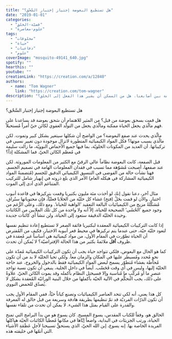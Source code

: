 ```yaml
---
title: "هل تستطيع البعوضة إجتياز إختبار السَّحْق؟"
date: "2019-01-01"
categories: 
  - "قضيّة-الخلق"
  - "علوم-معاصرة"
tags: 
  - "مخلوقات"
  - "حياة"
  - "دفاعيات"
  - "علوم"
coverImage: "mosquito-49141_640.jpg"
spotify: ""
hearthis: ""
youtube: ""
creationLink: "https://creation.com/a/12840"
authors:
  - name: "Tom Wagner"
    link: "https://creation.com/tom-wagner"
description: "ما الذي يمكننا ملاحظته عند سحق بعوضة بين أصابعنا. هل من الممكن أن يشير هذا الفعل إلى الخلق؟"
---
```


هل تستطيع البعوضة إجتياز إختبار السَّحْق؟

هل قمت بسحق بعوضة من قبل؟ من المثير للاهتمام أن سَحق بعوضة قد يساعدنا على فهم مالّذي يجعل الحياة ممكنة ومالّذي يجعل من التولّد العفوي لكائن حيّ أمراً مُستحيلاً.

مالّذي يحدث عند صفع البعوضة؟ من الواضح أن شكلها سيتغير بشكل كبير وتموت. لكن مالّذي يسبب موتها؟ فكل المواد الكيميائية المتطورة لاتزال موجودة دون تغيير نسبي في تركيباتها. أن العديد من المكونات الخلويّة، بما فيها جميع الأحماض النوويّة، ما زالت سليمة في مُعظم الكائن الحيّ. فما المشكلة إذاً؟

قبل الصفعة، كانت البعوضة نظاماً عالي الرقيّ مع الكثير من المعلومات الموروثة. لكن عند صفعها، أصبحت مُشوّهة مما تسبب في فقدان المعلومات الهامة في تصميم الجسم. فهنا نشأت حالة من الفوضى في التنسيق الكيميائي الدقيق للجسم (مُتضمنةً المواد الكيميائية المشاركة في هيكله العام) الأمر الذي بلغ ذروته في إنهيار شامل للتركيب المتناغم الذي أدى إلى الموت.

مثال آخر، دعنا نقول إنك لو أخذت مئة مليون بكتيريا وقمت بتركيزها في قاعدة أنبوب اختبار. والآن لو قمت بحَلْ (فتح) غشاء كل خليّة من الخلايا فعليّاً، فإن محتوياتها ستُراق، مُشكّلةً مزيج من الكيميائيات البالغة التعقيد ’الواهبة للحياة‘. ومع ذلك، وعلى الرُّغم من وجود جميع ’الحُشَى‘ الصحيحة للحياة، إلاّ أنه ولا واحدة من كل تلك الملايين من الكائنات وحيدة الخليّة الدقيقة ستعود إلى الحياة، ولن تنشأ أي كائنات جديدة.

إذا كانت التركيبات الكيميائية المعقدة لبكتيريا فائقة الصغر لا تستطيع إعادة تنظيم نفسها لتعود خليّة حيّة، حتى عندما يتم تركيزها في محيط قعر أنبوبة الاختبار، فكيف من المُفترض أن الحياة تطوّرت في المقام الأول، من مواد كيميائية هي أساساً غير مُعقدة في ظروف **أقل** ملائمةً بكثير من هذا الحالة الإفتراضيّة؟ لا يُمكن أن تحدث.

كما هو الحال مع البعوض، فلكي تتواجد حياة يجب أن تكون التركيبات الكيميائية مُعدّة على نحوٍ مُحدد ومُسيطر عليها في المكان والزمان معاً. ولكي تحيا الخليّة لا بد من أن تكون مُحاطة بغشاء مُتطوّر يسمح لبعض المواد الكيميائية فقط بالدخول والخروج، عند حاجة الخليّة إليها، وليس في أي وقت فَحَسْب. أيضاً في داخل الخلية، ينبغي أن تكون نسبة تواجد عنصرٍ ما أو مُركّبٍ ما مُناسبة وإلا فسيختل النظام بأكمله وقد يموت الكائن الحيّ. علاوةً على ذلك، يجب التحكُّم في الآلية الحيّة بأكملها من خلال البنية الوراثيّة المُعقدة بشكل لا يُصدّق للحمض النووي.

كل هذا يعني، أنه لكي تتحد العناصر الكيميائيات وتصنع كياناً حيّاً، ففي المقام الأول يجب أن تكون الذرّات الفرديّة قد تمّ تنظيمها بطريقة هادفة وسريعة من قبل خالق له المعرفة والقدرة على القيام بمثل هذا الشيء. لا يمكن أن تحدث من تلقاء نفسها.

الخالق هو، وفقاً للكتاب المقدس، يسوع المسيح. كان يسوع هو من بدأ البرامج التي تمنح الحياة، ورتب الجزيئات في البداية، واضعاً إيّاها في مكانها مُعطياً الكائنات الحيّة هياكلها الفريدة الخاصة بها. إنه يسوع، إبن الله الحيّ، الذي يستحقُّ تسبيحنا لأجلِ عَظَمَةِ الأشياء التي أتمّها في خليقته هذه.
